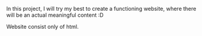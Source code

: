 In this project, I will try my best to create a functioning website, 
where there will be an actual meaningful content :D

Website consist only of html.